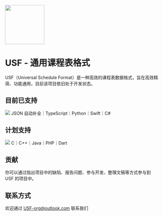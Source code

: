 <image src="https://github.com/user-attachments/assets/563db63c-954f-4d47-839e-c475d88ab7fc" height="128"/>

# USF - 通用课程表格式
USF（Universal Schedule Format）是一种高效的课程表数据格式，旨在高效精简、功能通用，目前该项目依旧处于开发状态。

## 目前已支持
<img src="https://skillicons.dev/icons?i=ts,py,swift,cs" />
JSON 自动补全｜TypeScript｜Python｜Swift｜C#

## 计划支持
<img src="https://skillicons.dev/icons?i=c,cpp,java,php,dart" />
C｜C++｜Java｜PHP｜Dart

## 贡献
你可以通过指出项目中的缺陷、报告问题、参与开发、整理文稿等方式参与到 USF 的项目中。

## 联系方式
欢迎通过 USF-org@outlook.com 联系我们
